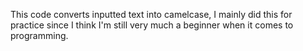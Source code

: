 This code converts inputted text into camelcase, I mainly did this for practice since I think I'm still very much a beginner when it comes to programming.

